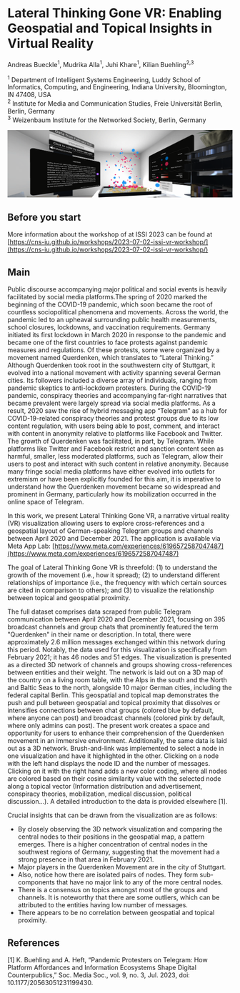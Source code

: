 # Lateral Thinking Gone VR: Enabling Geospatial and Topical Insights in Virtual Reality
Andreas Bueckle<sup>1</sup>, Mudrika Alla<sup>1</sup>, Juhi Khare<sup>1</sup>, Kilian Buehling<sup>2,3</sup>

<sup>1</sup> Department of Intelligent Systems Engineering, Luddy School of Informatics, Computing, and Engineering, Indiana University, Bloomington, IN 47408, USA\
<sup>2</sup> Institute for Media and Communication Studies, Freie Universität Berlin, Berlin, Germany\
<sup>3</sup> Weizenbaum Institute for the Networked Society, Berlin, Germany

<img src="images/hero.png">

## Before you start
More information about the workshop of at ISSI 2023 can be found at [https://cns-iu.github.io/workshops/2023-07-02-issi-vr-workshop/](https://cns-iu.github.io/workshops/2023-07-02-issi-vr-workshop/)

## Main

Public discourse accompanying major political and social events is heavily facilitated by social media platforms.The spring of 2020 marked the beginning of the COVID-19 pandemic, which soon became the root of countless sociopolitical phenomena and movements. Across the world, the pandemic led to an upheaval surrounding public health measurements, school closures, lockdowns, and vaccination requirements. Germany initiated its first lockdown in March 2020 in response to the pandemic and became one of the first countries to face protests against pandemic measures and regulations. Of these protests, some were organized by a movement named Querdenken, which translates to “Lateral Thinking.” Although Querdenken took root in the southwestern city of Stuttgart, it evolved into a national movement with activity spanning several German cities. Its followers included a diverse array of individuals, ranging from pandemic skeptics to anti-lockdown protesters. During the COVID-19 pandemic, conspiracy theories and accompanying far-right narratives that became prevalent were largely spread via social media platforms. As a result, 2020 saw the rise of hybrid messaging app “Telegram” as a hub for COVID-19-related conspiracy theories and protest groups due to its low content regulation, with users being able to post, comment, and interact with content in anonymity relative to platforms like Facebook and Twitter. The growth of Querdenken was facilitated, in part, by Telegram. While platforms like Twitter and Facebook restrict and sanction content seen as harmful, smaller, less moderated platforms, such as Telegram, allow their users to post and interact with such content in relative anonymity. Because many fringe social media platforms have either evolved into outlets for extremism or have been explicitly founded for this aim, it is imperative to understand how the Querdenken movement became so widespread and prominent in Germany, particularly how its mobilization occurred in the online space of Telegram. 

In this work, we present Lateral Thinking Gone VR, a narrative virtual reality (VR) visualization allowing users to explore cross-references and a geospatial layout of German-speaking Telegram groups and channels between April 2020 and December 2021. The application is available via Meta App Lab: [https://www.meta.com/experiences/6196572587047487](https://www.meta.com/experiences/6196572587047487)

The goal of Lateral Thinking Gone VR is threefold: (1) to understand the growth of the movement (i.e., how it spread); (2) to understand different relationships of importance (i.e., the frequency with which certain sources are cited in comparison to others); and (3) to visualize the relationship between topical and geospatial proximity. 

The full dataset comprises data scraped from public Telegram communication between April 2020 and December 2021, focusing on 395 broadcast channels and group chats that prominently featured the term "Querdenken" in their name or description. In total, there were approximately 2.6 million messages exchanged within this network during this period. Notably, the data used for this visualization is specifically from February 2021; it has 46 nodes and 51 edges. The visualization is presented as a directed 3D network of channels and groups showing cross-references between entities and their weight. The network is laid out on a 3D map of the country on a living room table, with the Alps in the south and the North and Baltic Seas to the north, alongside 10 major German cities, including the federal capital Berlin. This geospatial and topical map demonstrates the push and pull between geospatial and topical proximity that dissolves or intensifies connections between chat groups (colored blue by default, where anyone can post) and broadcast channels (colored pink by default, where only admins can post). The present work creates a space and opportunity for users to enhance their comprehension of the Querdenken movement in an immersive environment. Additionally, the same data is laid out as a 3D network. Brush-and-link was implemented to select a node in one visualization and have it highlighted in the other. Clicking on a node with the left hand displays the node ID and the number of messages. Clicking on it with the right hand adds a new color coding, where all nodes are colored based on their cosine similarity value with the selected node along a topical vector (Information distribution and advertisement, conspiracy theories, mobilization, medical discussion, political discussion…). A detailed introduction to the data is provided elsewhere [1]. 

Crucial insights that can be drawn from the visualization are as follows:
 - By closely observing the 3D network visualization and comparing the central nodes to their positions in the geospatial map, a pattern emerges. There is a higher concentration of central nodes in the southwest regions of Germany, suggesting that the movement had a strong presence in that area in February 2021. 
 - Major players in the Querdenken Movement are in the city of Stuttgart.
 - Also, notice how there are isolated pairs of nodes. They form sub-components that have no major link to any of the more central nodes. 
 - There is a consensus on topics amongst most of the groups and channels. It is noteworthy that there are some outliers, which can be attributed to the entities having low number of messages.
 - There appears to be no correlation between geospatial and topical proximity. 

## References
[1]	K. Buehling and A. Heft, “Pandemic Protesters on Telegram: How Platform Affordances and Information Ecosystems Shape Digital Counterpublics,” Soc. Media Soc., vol. 9, no. 3, Jul. 2023, doi: 10.1177/20563051231199430.
